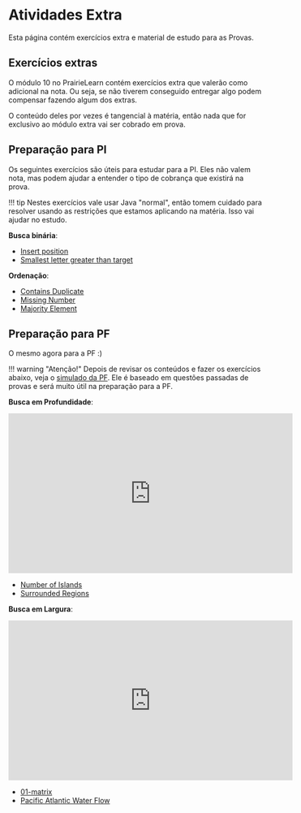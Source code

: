 # Atividades Extra

Esta página contém exercícios extra e material de estudo para as Provas.  

## Exercícios extras

O módulo 10 no PrairieLearn contém exercícios extra que valerão como adicional na nota. Ou seja, se não tiverem conseguido entregar algo podem compensar fazendo algum dos extras. 

O conteúdo deles por vezes é tangencial à matéria, então nada que for exclusivo ao módulo extra vai ser cobrado em prova. 

## Preparação para PI

Os seguintes exercícios são úteis para estudar para a PI. Eles não valem nota, mas podem ajudar a entender o tipo de cobrança que existirá na prova. 

!!! tip
    Nestes exercícios vale usar Java "normal", então tomem cuidado para resolver usando as restrições que estamos aplicando na matéria. Isso vai ajudar no estudo. 

**Busca binária**:

- [Insert position](https://leetcode.com/problems/search-insert-position/description/)
- [Smallest letter greater than target](https://leetcode.com/problems/find-smallest-letter-greater-than-target/description/)

**Ordenação**:

- [Contains Duplicate](https://leetcode.com/problems/contains-duplicate/description/)
- [Missing Number](https://leetcode.com/problems/missing-number/description/)
- [Majority Element](https://leetcode.com/problems/majority-element/description/)

## Preparação para PF

O mesmo agora para a PF :)

!!! warning "Atenção!"
    Depois de revisar os conteúdos e fazer os exercícios abaixo, veja o [simulado da PF](https://us.prairielearn.com/pl/course_instance/146836/assessment/2420204). Ele é baseado em questões passadas de provas e será muito útil na preparação para a PF.

**Busca em Profundidade**:

<iframe width="560" height="315" src="https://www.youtube-nocookie.com/embed/k6Z_nTy09hc" title="YouTube video player" frameborder="0" allow="accelerometer; autoplay; clipboard-write; encrypted-media; gyroscope; picture-in-picture; web-share" referrerpolicy="strict-origin-when-cross-origin" allowfullscreen></iframe>


- [Number of Islands](https://leetcode.com/problems/number-of-islands/)
- [Surrounded Regions](https://leetcode.com/problems/surrounded-regions/description/)

**Busca em Largura**:

<iframe width="560" height="315" src="https://www.youtube-nocookie.com/embed/xOuCpay7rpE" title="YouTube video player" frameborder="0" allow="accelerometer; autoplay; clipboard-write; encrypted-media; gyroscope; picture-in-picture; web-share" referrerpolicy="strict-origin-when-cross-origin" allowfullscreen></iframe>

- [01-matrix](https://leetcode.com/problems/01-matrix/description/)
- [Pacific Atlantic Water Flow](https://leetcode.com/problems/pacific-atlantic-water-flow/description/)

